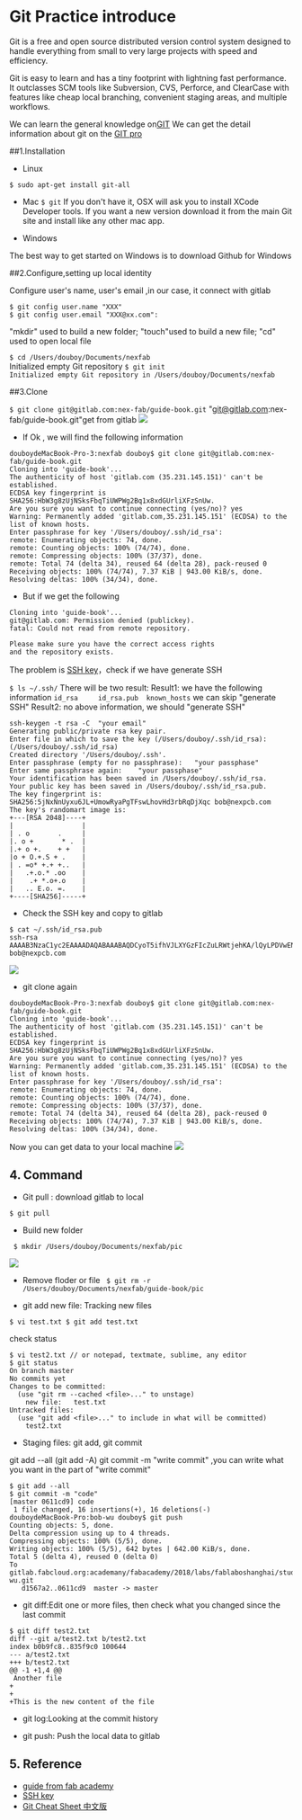 # Git Practice introduce

Git is a free and open source distributed version control system designed to handle everything from small to very large projects with speed and efficiency.

Git is easy to learn and has a tiny footprint with lightning fast performance. It outclasses SCM tools like Subversion, CVS, Perforce, and ClearCase with features like cheap local branching, convenient staging areas, and multiple workflows.

We can learn the general knowledge on[GIT](https://git-scm.com/)
We can get the detail information about git on the [GIT pro](https://git-scm.com/book/en/v2)



##1.Installation
   
* Linux

`$ sudo apt-get install git-all`

* Mac
`$ git`
If you don't have it, OSX will ask you to install XCode Developer tools.
If you want a new version download it from the main Git site and install like any other mac app.


* Windows

The best way to get started on Windows is to download Github for Windows


##2.Configure,setting up local identity

Configure user's name, user's email ,in our case, it connect with gitlab

```
$ git config user.name "XXX"  
$ git config user.email "XXX@xx.com": 

```  
"mkdir" used to build a new folder; "touch"used to build a new file; "cd" used to open local file

`$ cd /Users/douboy/Documents/nexfab  `   
Initialized empty Git repository
`$ git init   `  
`Initialized empty Git repository in /Users/douboy/Documents/nexfab`


##3.Clone

` $ git clone git@gitlab.com:nex-fab/guide-book.git `
"git@gitlab.com:nex-fab/guide-book.git"get from gitlab
![](https://github.com/bobwu0214/dm360.github.io/raw/master/Img/gitc.png)

* If Ok , we will find the following information

``` 
douboydeMacBook-Pro-3:nexfab douboy$ git clone git@gitlab.com:nex-fab/guide-book.git
Cloning into 'guide-book'...
The authenticity of host 'gitlab.com (35.231.145.151)' can't be established.
ECDSA key fingerprint is SHA256:HbW3g8zUjNSksFbqTiUWPWg2Bq1x8xdGUrliXFzSnUw.
Are you sure you want to continue connecting (yes/no)? yes
Warning: Permanently added 'gitlab.com,35.231.145.151' (ECDSA) to the list of known hosts.
Enter passphrase for key '/Users/douboy/.ssh/id_rsa': 
remote: Enumerating objects: 74, done.
remote: Counting objects: 100% (74/74), done.
remote: Compressing objects: 100% (37/37), done.
remote: Total 74 (delta 34), reused 64 (delta 28), pack-reused 0
Receiving objects: 100% (74/74), 7.37 KiB | 943.00 KiB/s, done.
Resolving deltas: 100% (34/34), done.
```
* But if we get the following

```
Cloning into 'guide-book'...
git@gitlab.com: Permission denied (publickey).
fatal: Could not read from remote repository.

Please make sure you have the correct access rights
and the repository exists.
```
The problem is [SSH key](https://docs.gitlab.com/ce/ssh/README.html)，check  if we have generate SSH
   
`$ ls ~/.ssh/`
There will be two result:
Result1: we have the following information 
`id_rsa		id_rsa.pub	known_hosts`
we can skip "generate SSH"
Result2:  no above information, we should  "generate SSH"

```
ssh-keygen -t rsa -C  "your email"
Generating public/private rsa key pair.
Enter file in which to save the key (/Users/douboy/.ssh/id_rsa): (/Users/douboy/.ssh/id_rsa)
Created directory '/Users/douboy/.ssh'.
Enter passphrase (empty for no passphrase):   "your passphase"
Enter same passphrase again:    "your passphase"
Your identification has been saved in /Users/douboy/.ssh/id_rsa.
Your public key has been saved in /Users/douboy/.ssh/id_rsa.pub.
The key fingerprint is:
SHA256:5jNxNnUyxu6JL+UmowRyaPgTFswLhovHd3rbRqDjXqc bob@nexpcb.com
The key's randomart image is:
+---[RSA 2048]----+
|                 |
| . o       .     |
|. o +       * .  |
|.+ o +.    + +   |
|o + O.+.S + .    |
| . =o* +.+ +..   |
|   .+.o.* .oo    |
|    .+ *.o+.o    |
|   .. E.o. =.    |
+----[SHA256]-----+
```

* Check the SSH key and copy to gitlab

```
$ cat ~/.ssh/id_rsa.pub
ssh-rsa AAAAB3NzaC1yc2EAAAADAQABAAABAQDCyoT5ifhVJLXYGzFIcZuLRWtjehKA/lQyLPDVwENvPAmo9j2MnhTJA99mEefabs/MYz5wJwHMRtpAUgVGoHi+tY69K7PUYspZhFlbJ6YS7DDHpcoQpQCdDra3jrYLrhsS2fcPmEZjhqv37uE3NOVU4ceng/qIqt178Bp3F2J2p3qL0i0yZ0hQz6rsJfuvUyNvD/OsKPsCzYNtiHRX8maDY91e/jb8VSfNMznVHJXzWnVLJAiF8VDlVCQoutOtEnoApKKXvTd2vOue7kepNAB+1Sji+A9NnerKkLHy5JCJ7qalmqUhS6cPn9P1+NhH9W9n9PjmT4AACxTwKCLIPuZP bob@nexpcb.com
```

![](https://github.com/bobwu0214/dm360.github.io/raw/master/Img/WechatIMG54.png)

* git clone again

```
douboydeMacBook-Pro-3:nexfab douboy$ git clone git@gitlab.com:nex-fab/guide-book.git
Cloning into 'guide-book'...
The authenticity of host 'gitlab.com (35.231.145.151)' can't be established.
ECDSA key fingerprint is SHA256:HbW3g8zUjNSksFbqTiUWPWg2Bq1x8xdGUrliXFzSnUw.
Are you sure you want to continue connecting (yes/no)? yes
Warning: Permanently added 'gitlab.com,35.231.145.151' (ECDSA) to the list of known hosts.
Enter passphrase for key '/Users/douboy/.ssh/id_rsa': 
remote: Enumerating objects: 74, done.
remote: Counting objects: 100% (74/74), done.
remote: Compressing objects: 100% (37/37), done.
remote: Total 74 (delta 34), reused 64 (delta 28), pack-reused 0
Receiving objects: 100% (74/74), 7.37 KiB | 943.00 KiB/s, done.
Resolving deltas: 100% (34/34), done.
```
Now you can get data to your local machine
![](https://github.com/bobwu0214/dm360.github.io/raw/master/Img/floder.png)



## 4. Command


* Git pull :  download gitlab to local

`$ git pull `

* Build new folder

` $ mkdir /Users/douboy/Documents/nexfab/pic`

![](https://github.com/bobwu0214/dm360.github.io/raw/master/Img/addpng.png)

* Remove  floder or file
` $ git rm -r /Users/douboy/Documents/nexfab/guide-book/pic`

* git add new file: Tracking new files

`$ vi test.txt
$ git add test.txt` 

check status

```
$ vi test2.txt // or notepad, textmate, sublime, any editor
$ git status
On branch master
No commits yet
Changes to be committed:
  (use "git rm --cached <file>..." to unstage)
    new file:   test.txt
Untracked files:
  (use "git add <file>..." to include in what will be committed)
    test2.txt
```


* Staging files: git add, git commit

git add --all (git add -A)
git commit -m "write commit" ,you can write what you want in the part of "write commit"

```
$ git add --all
$ git commit -m "code"
[master 0611cd9] code
 1 file changed, 16 insertions(+), 16 deletions(-)
douboydeMacBook-Pro:bob-wu douboy$ git push
Counting objects: 5, done.
Delta compression using up to 4 threads.
Compressing objects: 100% (5/5), done.
Writing objects: 100% (5/5), 642 bytes | 642.00 KiB/s, done.
Total 5 (delta 4), reused 0 (delta 0)
To gitlab.fabcloud.org:academany/fabacademy/2018/labs/fablaboshanghai/students/bob-wu.git
   d1567a2..0611cd9  master -> master

```

* git diff:Edit one or more files, then check what you changed since the last commit

```
$ git diff test2.txt 
diff --git a/test2.txt b/test2.txt
index b0b9fc8..835f9c0 100644
--- a/test2.txt
+++ b/test2.txt
@@ -1 +1,4 @@
 Another file
+
+
+This is the new content of the file

```



* git log:Looking at the commit history



* git push:   Push the local data to gitlab


## 5. Reference

* [guide from fab academy ](http://fabacademy.org/2018/recitations/version-control.html#60) 
* [SSH key](https://docs.gitlab.com/ce/ssh/README.html)
* [Git Cheat Sheet 中文版](https://github.com/sindresorhus/awesome) 







